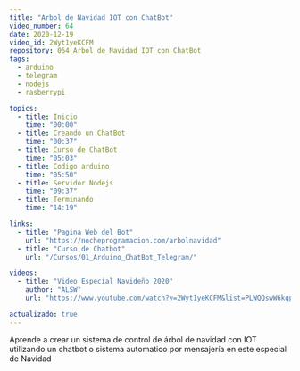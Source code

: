 ```yaml
---
title: "Arbol de Navidad IOT con ChatBot"
video_number: 64
date: 2020-12-19
video_id: 2Wyt1yeKCFM
repository: 064_Arbol_de_Navidad_IOT_con_ChatBot
tags:
  - arduino
  - telegram
  - nodejs
  - rasberrypi

topics:
  - title: Inicio
    time: "00:00"
  - title: Creando un ChatBot
    time: "00:37"
  - title: Curso de ChatBot
    time: "05:03"
  - title: Codigo arduino
    time: "05:50"
  - title: Servidor Nodejs
    time: "09:37"
  - title: Terminando
    time: "14:19"

links:
  - title: "Pagina Web del Bot"
    url: "https://nocheprogramacion.com/arbolnavidad"
  - title: "Curso de Chatbot"
    url: "/Cursos/01_Arduino_ChatBot_Telegram/"

videos:
  - title: "Video Especial Navideño 2020"
    author: "ALSW"
    url: "https://www.youtube.com/watch?v=2Wyt1yeKCFM&list=PLWQQswW6kqpU9MU68MFOa6Q6pbQ1mdDJQ"

actualizado: true
---
```


Aprende a crear un sistema de control de árbol de navidad con IOT utilizando un chatbot o sistema automatico por mensajería en este especial de Navidad
